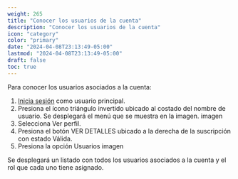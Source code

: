 ```yaml
---
weight: 265
title: "Conocer los usuarios de la cuenta"
description: "Conocer los usuarios de la cuenta"
icon: "category"
color: "primary"
date: "2024-04-08T23:13:49-05:00"
lastmod: "2024-04-08T23:13:49-05:00"
draft: false
toc: true
---
```

Para conocer los usuarios asociados a la cuenta:

1. [Inicia sesión](Iniciar_sesión.md) como usuario principal.
2. Presiona el ícono triángulo invertido ubicado al costado del nombre de usuario. Se desplegará el menú que se muestra en la imagen.
imagen
3. Selecciona Ver perfil.
4. Presiona el botón VER DETALLES ubicado a la derecha de la suscripción con estado Válida.
5. Presiona la opción Usuarios
imagen

Se desplegará un listado con todos los usuarios asociados a la cuenta y el rol que cada uno tiene asignado.

<br></br>
